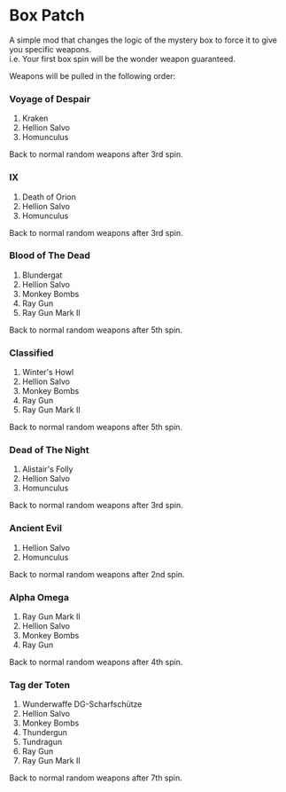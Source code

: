 # Box Patch
A simple mod that changes the logic of the mystery box to force it to give you specific weapons.\
i.e. Your first box spin will be the wonder weapon guaranteed. 

Weapons will be pulled in the following order: 

### Voyage of Despair
1. Kraken
2. Hellion Salvo
3. Homunculus

Back to normal random weapons after 3rd spin.

### IX 
1. Death of Orion
2. Hellion Salvo
3. Homunculus

Back to normal random weapons after 3rd spin.

### Blood of The Dead 
1. Blundergat
2. Hellion Salvo
3. Monkey Bombs
4. Ray Gun
5. Ray Gun Mark II

Back to normal random weapons after 5th spin.

### Classified
1. Winter's Howl
2. Hellion Salvo
3. Monkey Bombs
4. Ray Gun
5. Ray Gun Mark II

Back to normal random weapons after 5th spin.

### Dead of The Night
1. Alistair's Folly
2. Hellion Salvo
3. Homunculus

Back to normal random weapons after 3rd spin.

### Ancient Evil
1. Hellion Salvo
2. Homunculus

Back to normal random weapons after 2nd spin.

### Alpha Omega
1. Ray Gun Mark II
2. Hellion Salvo
3. Monkey Bombs
4. Ray Gun

Back to normal random weapons after 4th spin.

### Tag der Toten
1. Wunderwaffe DG-Scharfschütze
2. Hellion Salvo
3. Monkey Bombs
4. Thundergun
5. Tundragun
6. Ray Gun
7. Ray Gun Mark II

Back to normal random weapons after 7th spin.
